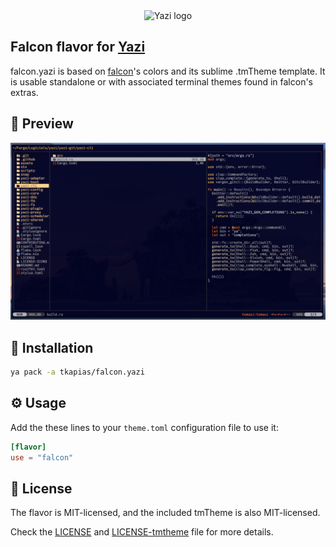 <div align="center">
  <img src="https://github.com/sxyazi/yazi/blob/main/assets/logo.png?raw=true" alt="Yazi logo" width="20%">
</div>

## Falcon flavor for [Yazi](https://github.com/sxyazi/yazi)

falcon.yazi is based on [falcon](https://github.com/fenetikm/falcon)'s colors and its sublime .tmTheme template. It is usable standalone or with associated terminal themes found in falcon's extras.

## 👀 Preview

<img src="preview.png" width="600" />

## 🎨 Installation

```bash
ya pack -a tkapias/falcon.yazi
```

## ⚙️ Usage

Add the these lines to your `theme.toml` configuration file to use it:

```toml
[flavor]
use = "falcon"
```

## 📜 License

The flavor is MIT-licensed, and the included tmTheme is also MIT-licensed.

Check the [LICENSE](LICENSE) and [LICENSE-tmtheme](LICENSE-tmtheme) file for more details.
